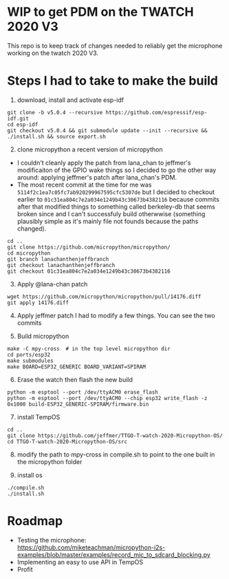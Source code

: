 # WIP to get PDM on the TWATCH 2020 V3

This repo is to keep track of changes needed to reliably get the microphone working on the twatch 2020 V3.

# Steps I had to take to make the build

1. download, install and activate esp-idf
```
git clone -b v5.0.4 --recursive https://github.com/espressif/esp-idf.git
cd esp-idf
git checkout v5.0.4 && git submodule update --init --recursive && ./install.sh && source export.sh
```

2. clone micropython a recent version of micropython
* I couldn't cleanly apply the patch from lana_chan to jeffmer's modificaiton of the GPIO wake things so I decided to go the other way around: applying jeffmer's patch after lana_chan's PDM.
* The most recent commit at the time for me was `5114f2c1ea7c05fc7ab920299967595cfc5307de` but I decided to checkout earlier to `01c31ea804c7e2a034e1249b43c30673b4382116` because commits after that modified things to something called berkeley-db that seems broken since and I can't successfuly build otherwwise (something plausibly simple as it's mainly file not founds because the paths changed).

```
cd ..
git clone https://github.com/micropython/micropython/
cd micropython
git branch lanachanthenjeffbranch
git checkout lanachanthenjeffbranch
git checkout 01c31ea804c7e2a034e1249b43c30673b4382116
```

3. Apply @lana-chan patch
```
wget https://github.com/micropython/micropython/pull/14176.diff
git apply 14176.diff
```

4. Apply jeffmer patch
I had to modify a few things. You can see the two commits

5. Build micropython
```
make -C mpy-cross  # in the top level micropython dir
cd ports/esp32
make submodules
make BOARD=ESP32_GENERIC BOARD_VARIANT=SPIRAM
```

6. Erase the watch then flash the new build
```
python -m esptool --port /dev/ttyACM0 erase_flash
python -m esptool --port /dev/ttyACM0 --chip esp32 write_flash -z 0x1000 build-ESP32_GENERIC-SPIRAM/firmware.bin
```

7. install TempOS
```
cd ..
git clone https://github.com/jeffmer/TTGO-T-watch-2020-Micropython-OS/
cd TTGO-T-watch-2020-Micropython-OS/src
```

8. modify the path to mpy-cross in compile.sh to point to the one built in the micropython folder

9. install os
```
./compile.sh
./install.sh
```
# Roadmap
* Testing the microphone: https://github.com/miketeachman/micropython-i2s-examples/blob/master/examples/record_mic_to_sdcard_blocking.py
* Implementing an easy to use API in TempOS
* Profit

